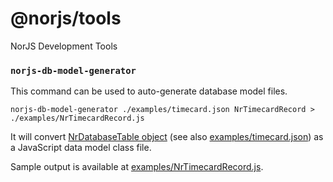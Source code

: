 # @norjs/tools

NorJS Development Tools

### `norjs-db-model-generator`

This command can be used to auto-generate database model files.

`norjs-db-model-generator ./examples/timecard.json NrTimecardRecord > ./examples/NrTimecardRecord.js`

It will convert [NrDatabaseTable object](https://github.com/norjs/ui/blob/master/models/NrDatabaseTable.js) (see also
 [examples/timecard.json](https://github.com/norjs/tools/blob/master/examples/timecard.json)) as a JavaScript data model 
 class file. 

Sample output is available at [examples/NrTimecardRecord.js](https://github.com/norjs/tools/blob/master/examples/NrTimecardRecord.js).
